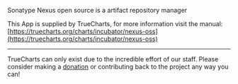 Sonatype Nexus open source is a artifact repository manager

This App is supplied by TrueCharts, for more information visit the manual: [https://truecharts.org/charts/incubator/nexus-oss](https://truecharts.org/charts/incubator/nexus-oss)

---

TrueCharts can only exist due to the incredible effort of our staff.
Please consider making a [donation](https://truecharts.org/about/sponsor) or contributing back to the project any way you can!
